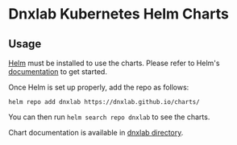 # Dnxlab Kubernetes Helm Charts

## Usage

[Helm](https://helm.sh) must be installed to use the charts.
Please refer to Helm's [documentation](https://helm.sh/docs/) to get started.

Once Helm is set up properly, add the repo as follows:

```console
helm repo add dnxlab https://dnxlab.github.io/charts/
```

You can then run `helm search repo dnxlab` to see the charts.

<!-- Keep full URL links to repo files because this README syncs from main to gh-pages.  -->
Chart documentation is available in [dnxlab directory](https://github.com/dnxlab/charts/blob/main/README.md).